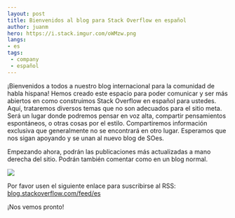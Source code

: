 ```yaml
---
layout: post
title: Bienvenidos al blog para Stack Overflow en español
author: juanm
hero: https://i.stack.imgur.com/oWMzw.png
langs:
- es
tags:
 - company
 - español
---
```


¡Bienvenidos a todos a nuestro blog internacional para la comunidad de habla hispana! Hemos creado este espacio para poder comunicar y ser más abiertos en como construimos Stack Overflow en español para ustedes. Aquí, trataremos diversos temas que no son adecuados para el sitio meta.  Será un lugar donde podremos pensar en voz alta, compartir pensamientos espontáneos, o otras cosas por el estilo. Compartiremos información exclusiva que generalmente no se encontrará en otro lugar.  Esperamos que nos sigan apoyando y se unan al nuevo blog de SOes.

Empezando ahora, podrán las publicaciones más actualizadas a mano derecha del sitio.  Podrán también comentar como en un blog normal.  

![](https://i.stack.imgur.com/mSbgS.png)

Por favor usen el siguiente enlace para suscribirse al RSS:  [blog.stackoverflow.com/feed/es](http://blog.stackoverflow.com/feed/es)

¡Nos vemos pronto!




